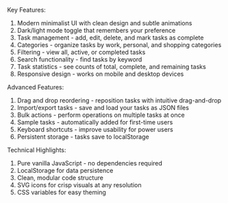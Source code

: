 Key Features:

1. Modern minimalist UI with clean design and subtle animations
2. Dark/light mode toggle that remembers your preference
3. Task management - add, edit, delete, and mark tasks as complete
4. Categories - organize tasks by work, personal, and shopping categories
5. Filtering - view all, active, or completed tasks
6. Search functionality - find tasks by keyword
7. Task statistics - see counts of total, complete, and remaining tasks
8. Responsive design - works on mobile and desktop devices

Advanced Features:

1. Drag and drop reordering - reposition tasks with intuitive drag-and-drop
2. Import/export tasks - save and load your tasks as JSON files
3. Bulk actions - perform operations on multiple tasks at once
4. Sample tasks - automatically added for first-time users
5. Keyboard shortcuts - improve usability for power users
6. Persistent storage - tasks save to localStorage

Technical Highlights:

1. Pure vanilla JavaScript - no dependencies required
2. LocalStorage for data persistence
3. Clean, modular code structure
4. SVG icons for crisp visuals at any resolution
5. CSS variables for easy theming